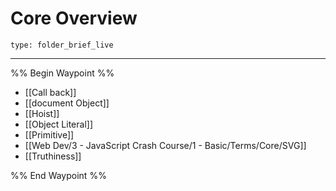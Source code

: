 # Core Overview
 
```ccard
type: folder_brief_live
```
 
---

%% Begin Waypoint %%
- [[Call back]]
- [[document Object]]
- [[Hoist]]
- [[Object Literal]]
- [[Primitive]]
- [[Web Dev/3 - JavaScript Crash Course/1 - Basic/Terms/Core/SVG]]
- [[Truthiness]]

%% End Waypoint %%